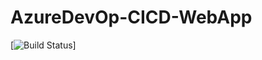 # AzureDevOp-CICD-WebApp

[![Build Status](https://dev.azure.com/tangellasupraja/AzureDevOp-CICD-WebApp/_apis/build/status%2Fsuprajatangella.AzureDevOp-CICD-WebApp?branchName=master&cachebuster=1)]

